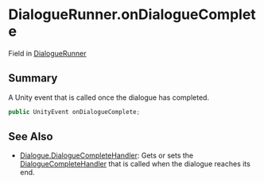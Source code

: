 # DialogueRunner.onDialogueComplete

Field in [DialogueRunner](/api/csharp/yarn.unity.dialoguerunner.md)

## Summary


A Unity event that is called once the dialogue has completed.


```csharp
public UnityEvent onDialogueComplete;
```

## See Also

* [Dialogue.DialogueCompleteHandler](/api/csharp/yarn.dialogue.dialoguecompletehandler.md): Gets or sets the  <a href="yarn.dialoguecompletehandler.md">DialogueCompleteHandler</a>  that is called when the dialogue reaches its end.

